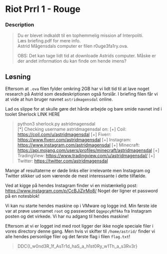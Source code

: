 # Riot Prrl 1 - Rouge
### Description
>Du er blevet indkaldt til en tophemmelig mission af Interpoliti.  
Læs briefing.pdf for mere info.  
Astrid Mågensdals computer er filen r0uge3fa1ry.ova.
>
>OBS: Det kan tage lidt tid at downloade Astrids computer. Måske er der andet information du kan finde om hende imens?

## Løsning
Eftersom at `.ova` filen fylder omkring 2GB har vi lidt tid til at lave noget research på Astrid som desdeskriptionen også forslår. I briefing filen får vi at vide at hun bruger navnet `astridmagensdal` online.

Lad os slippe for at skulle gøre det hårde arbejde og bare smide navnet ind i toolet Sherlock LINK HERE
>python3 sherlock.py astridmagensdal        
[*] Checking username astridmagensdal on:
[+] Coil: https://coil.com/u/astridmagensdal
[+] Fiverr: https://www.fiverr.com/astridmagensdal
[+] Instagram: https://www.instagram.com/astridmagensdal
[+] Minecraft: https://api.mojang.com/users/profiles/minecraft/astridmagensdal
[+] TradingView: https://www.tradingview.com/u/astridmagensdal/
[+] Twitter: https://twitter.com/astridmagensdal

Mange af resultaterne er døde links eller irrelevante men Instagram og Twitter stikker ud som værende de mest interessante i dette tilfælde.

Ved at kigge på hendes Instagram finder vi en mistænkelig post: https://www.instagram.com/p/CcBJiZjrMo8/
Noget der ligner et password på en notesblok!

Vi kan nu starte hendes maskine op i VMware og logge ind.
Min første ide var  at prøve usernamet `root` og passwordet `QqgepcyRf9Aa` fra Instagram posten og det virkede. Vi har nu adgang til hendes maskine!

Eftersom at vi er logget ind med root ligger der ikke nogle speciale filer i vores directory denne gang. Men hvis vi skifter til `/home/astrid/` finder vi alle hendes personlige filer og det første flag i filen `flag.txt`!

>DDC{I_w0nd3R_1f_AsTr1d_haS_a_h1st0Ry_w1Th_a_s3Rv3r}
